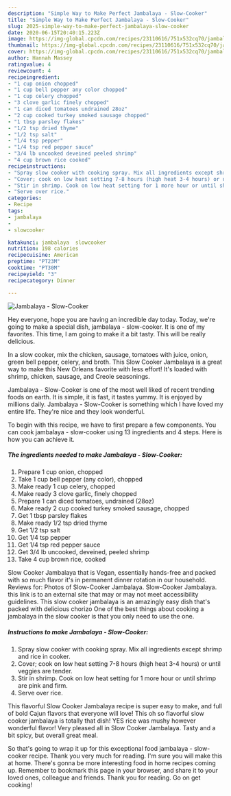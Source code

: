 ```yaml
---
description: "Simple Way to Make Perfect Jambalaya - Slow-Cooker"
title: "Simple Way to Make Perfect Jambalaya - Slow-Cooker"
slug: 2025-simple-way-to-make-perfect-jambalaya-slow-cooker
date: 2020-06-15T20:40:15.223Z
image: https://img-global.cpcdn.com/recipes/23110616/751x532cq70/jambalaya-slow-cooker-recipe-main-photo.jpg
thumbnail: https://img-global.cpcdn.com/recipes/23110616/751x532cq70/jambalaya-slow-cooker-recipe-main-photo.jpg
cover: https://img-global.cpcdn.com/recipes/23110616/751x532cq70/jambalaya-slow-cooker-recipe-main-photo.jpg
author: Hannah Massey
ratingvalue: 4
reviewcount: 4
recipeingredient:
- "1 cup onion chopped"
- "1 cup bell pepper any color chopped"
- "1 cup celery chopped"
- "3 clove garlic finely chopped"
- "1 can diced tomatoes undrained 28oz"
- "2 cup cooked turkey smoked sausage chopped"
- "1 tbsp parsley flakes"
- "1/2 tsp dried thyme"
- "1/2 tsp salt"
- "1/4 tsp pepper"
- "1/4 tsp red pepper sauce"
- "3/4 lb uncooked deveined peeled shrimp"
- "4 cup brown rice cooked"
recipeinstructions:
- "Spray slow cooker with cooking spray. Mix all ingredients except shrimp and rice in cooker."
- "Cover; cook on low heat setting 7-8 hours (high heat 3-4 hours) or until veggies are tender."
- "Stir in shrimp. Cook on low heat setting for 1 more hour or until shrimp are pink and firm."
- "Serve over rice."
categories:
- Recipe
tags:
- jambalaya
- 
- slowcooker

katakunci: jambalaya  slowcooker 
nutrition: 198 calories
recipecuisine: American
preptime: "PT23M"
cooktime: "PT30M"
recipeyield: "3"
recipecategory: Dinner

---
```



![Jambalaya - Slow-Cooker](https://img-global.cpcdn.com/recipes/23110616/751x532cq70/jambalaya-slow-cooker-recipe-main-photo.jpg)

Hey everyone, hope you are having an incredible day today. Today, we're going to make a special dish, jambalaya - slow-cooker. It is one of my favorites. This time, I am going to make it a bit tasty. This will be really delicious.

In a slow cooker, mix the chicken, sausage, tomatoes with juice, onion, green bell pepper, celery, and broth. This Slow Cooker Jambalaya is a great way to make this New Orleans favorite with less effort! It&#39;s loaded with shrimp, chicken, sausage, and Creole seasonings.

Jambalaya - Slow-Cooker is one of the most well liked of recent trending foods on earth. It is simple, it is fast, it tastes yummy. It is enjoyed by millions daily. Jambalaya - Slow-Cooker is something which I have loved my entire life. They're nice and they look wonderful.


To begin with this recipe, we have to first prepare a few components. You can cook jambalaya - slow-cooker using 13 ingredients and 4 steps. Here is how you can achieve it.

<!--inarticleads1-->

##### The ingredients needed to make Jambalaya - Slow-Cooker:

1. Prepare 1 cup onion, chopped
1. Take 1 cup bell pepper (any color), chopped
1. Make ready 1 cup celery, chopped
1. Make ready 3 clove garlic, finely chopped
1. Prepare 1 can diced tomatoes, undrained (28oz)
1. Make ready 2 cup cooked turkey smoked sausage, chopped
1. Get 1 tbsp parsley flakes
1. Make ready 1/2 tsp dried thyme
1. Get 1/2 tsp salt
1. Get 1/4 tsp pepper
1. Get 1/4 tsp red pepper sauce
1. Get 3/4 lb uncooked, deveined, peeled shrimp
1. Take 4 cup brown rice, cooked


Slow Cooker Jambalaya that is Vegan, essentially hands-free and packed with so much flavor it&#39;s in permanent dinner rotation in our household. Reviews for: Photos of Slow-Cooker Jambalaya. Slow-Cooker Jambalaya. this link is to an external site that may or may not meet accessibility guidelines. This slow cooker jambalaya is an amazingly easy dish that&#39;s packed with delicious chorizo One of the best things about cooking a jambalaya in the slow cooker is that you only need to use the one. 

<!--inarticleads2-->

##### Instructions to make Jambalaya - Slow-Cooker:

1. Spray slow cooker with cooking spray. Mix all ingredients except shrimp and rice in cooker.
1. Cover; cook on low heat setting 7-8 hours (high heat 3-4 hours) or until veggies are tender.
1. Stir in shrimp. Cook on low heat setting for 1 more hour or until shrimp are pink and firm.
1. Serve over rice.


This flavorful Slow Cooker Jambalaya recipe is super easy to make, and full of bold Cajun flavors that everyone will love! This oh so flavorful slow cooker jambalaya is totally that dish! YES rice was mushy however wonderful flavor! Very pleased all in Slow Cooker Jambalaya. Tasty and a bit spicy, but overall great meal. 

So that's going to wrap it up for this exceptional food jambalaya - slow-cooker recipe. Thank you very much for reading. I'm sure you will make this at home. There's gonna be more interesting food in home recipes coming up. Remember to bookmark this page in your browser, and share it to your loved ones, colleague and friends. Thank you for reading. Go on get cooking!
